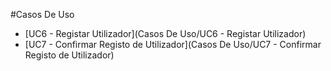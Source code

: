 #Casos De Uso

- [UC6 - Registar Utilizador](Casos De Uso/UC6 - Registar Utilizador)
- [UC7 - Confirmar Registo de Utilizador](Casos De Uso/UC7 - Confirmar Registo de Utilizador)
